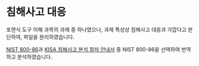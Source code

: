 # 침해사고 대응

포렌식 도구 이해 과목의 과제 중 하나였으나, 과제 특성상 침해사고 대응과 가깝다고 판단하여, 파일을 분리하였습니다.

[NIST 800-86](https://csrc.nist.gov/pubs/sp/800/86/final)과 [KISA 침해사고 분석 절차 안내서](https://www.kisa.or.kr/2060204/form?postSeq=11&page=2#fnPostAttachDownload) 중 NIST 800-86을 선택하여 번역하고 분석하였습니다.
